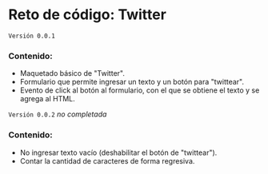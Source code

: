 # Reto de código: Twitter


`Versión 0.0.1`
### Contenido: 
* Maquetado básico de "Twitter".
* Formulario que permite ingresar un texto y un botón para "twittear".
* Evento de click al botón al formulario, con el que se obtiene el texto y se agrega al HTML.

`Versión 0.0.2` *no completada*
### Contenido:
* No ingresar texto vacío (deshabilitar el botón de "twittear").
* Contar la cantidad de caracteres de forma regresiva.
